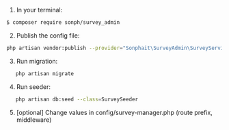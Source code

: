 1) In your terminal:

``` bash
$ composer require sonph/survey_admin
```

2) Publish the config file:

```bash
php artisan vendor:publish --provider="Sonphait\SurveyAdmin\SurveyServiceProvider"
```

3) Run migration:
```bash
   php artisan migrate
```

4) Run seeder:
```bash
   php artisan db:seed --class=SurveySeeder
```

5) [optional] Change values in config/survey-manager.php (route prefix, middleware)